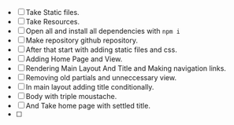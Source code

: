 - [ ] Take Static files.
- [ ] Take Resources.
- [ ] Open all and install all dependencies with `npm i`
- [ ] Make repository github repository.
- [ ] After that start with adding static files and css.
- [ ] Adding Home Page and View.
- [ ] Rendering Main Layout And Title and Making navigation links.
- [ ] Removing old partials and unneccessary view.
- [ ] In main layout adding title conditionally.
- [ ] Body with triple moustache.
- [ ] And Take home page with settled title.
- [ ]

